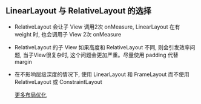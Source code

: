## LinearLayout 与 RelativeLayout 的选择

* RelativeLayout 会让子 View 调用2次 onMeasure, LinearLayout 在有 weight 时, 也会调用子 View 2次 onMeasure
* RelativeLayout 的子 View 如果高度和 RelativeLayout 不同, 则会引发效率问题, 当子View很复杂时, 这个问题会更加严重。尽量使用 padding 代替 margin
* 在不影响层级深度的情况下, 使用 LinearLayout 和 FrameLayout 而不使用 RelativeLayout 或 ConstraintLayout


  [更多布局优化]


[更多布局优化]:https://github.com/yangsanning/Keep/blob/master/Android%20%E4%B8%80%E9%98%B6/03.UI%E4%BC%98%E5%8C%96(%E5%B8%83%E5%B1%80%E4%BC%98%E5%8C%96%E5%92%8C%E7%BB%98%E5%88%B6%E4%BC%98%E5%8C%96).md
